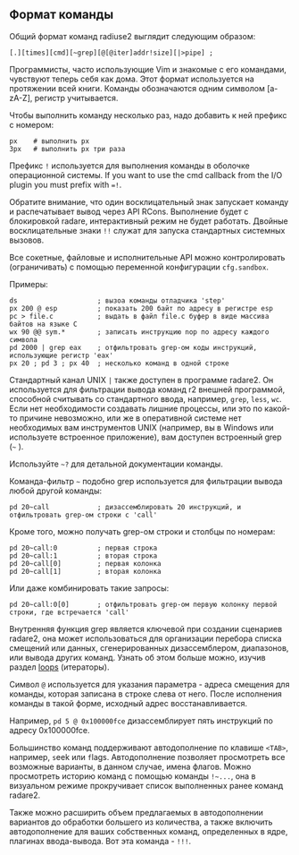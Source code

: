 ## Формат команды

Общий формат команд radiuse2 выглядит следующим образом:
```
[.][times][cmd][~grep][@[@iter]addr!size][|>pipe] ;
```
Программисты, часто использующие Vim и знакомые с его командами, чувствуют теперь себя как дома. Этот формат используется на протяжении всей книги. Команды обозначаются одним символом [a-zA-Z], регистр учитывается.

Чтобы выполнить команду несколько раз, надо добавить к ней префикс с номером:
```
px    # выполнить px
3px   # выполнить px три раза
```

Префикс `!` используется для выполнения команды в оболочке операционной системы. If you want to use the cmd callback from the I/O plugin you must prefix with `=!`.

Обратите внимание, что один восклицательный знак запускает команду и распечатывает вывод через API RCons. Выполнение будет с блокировкой radare, интерактивный режим не будет работать. Двойные восклицательные знаки `!!` служат для запуска стандартных системных вызовов.

Все сокетные, файловые и исполнительные API можно контролировать (ограничивать) с помощью переменной конфигурации `cfg.sandbox`.

Примеры:
```
ds                    ; вызоа команды отладчика 'step'
px 200 @ esp          ; показать 200 байт по адресу в регистре esp
pc > file.c           ; выдать в файл file.c буфер в виде массива байтов на языке C
wx 90 @@ sym.*        ; записать инструкцию nop по адресу каждого символа
pd 2000 | grep eax    ; отфильтровать grep-ом коды инструкций, использующие регистр 'eax'
px 20 ; pd 3 ; px 40  ; несколько команд в одной строке
```

Стандартный канал UNIX `|` также доступен в программе radare2. Он используется для фильтрации вывода команд r2 внешней программой, способной считывать со стандартного ввода, например, `grep`, `less`, `wc`. Если нет необходимости создавать лишние процессы, или это по какой-то причине невозможно, или же в оперативной системе нет необходимых вам инструментов UNIX (например, вы в Windows или используете встроенное приложение), вам доступен встроенный grep (`~` ).

Используйте `~?` для детальной документации команды.

Команда-фильтр `~` подобно grep используется для фильтрации вывода любой другой команды:
```
pd 20~call            ; дизассемблировать 20 инструкций, и отфильтровать grep-ом строки с 'call'
```
Кроме того, можно получать grep-ом строки и столбцы по номерам:
```
pd 20~call:0          ; первая строка
pd 20~call:1          ; вторая строка
pd 20~call[0]         ; первая колонка
pd 20~call[1]         ; вторая колонка
```
Или даже комбинировать такие запросы:
```
pd 20~call:0[0]       ; отфильтровать grep-ом первую колонку первой строки, где встречается 'call'
```
Внутренняя функция grep является ключевой при создании сценариев radare2,
 она может использоваться для организации перебора списка смещений или данных, сгенерированных дизассемблером,
 диапазонов, или вывода других команд. Узнать об этом больше можно, изучив раздел [loops](../scripting/loops.md) (итераторы).

Символ `@` используется для указания параметра - адреса смещения для команды, которая записана в строке слева от него.
После исполнения команды в такой форме, исходный адрес восстанавливается.

Например, `pd 5 @ 0x100000fce` дизассемблирует пять инструкций по адресу 0x100000fce.

Большинство команд поддерживают автодополнение по клавише `<TAB>`, например, `s`eek или `f`lags.
Автодополнение позволяет просмотреть все возможные варианты, в данном случае, имена флагов.
Можно просмотреть историю команд
 с помощью команды `!~...`, она в визуальном режиме прокручивает список выполненных ранее команд radare2.

Также можно расширить объем предлагаемых в автодополнении вариантов до обработки большего из количества, а также включить автодополнение для ваших собственных команд, определенных в ядре, плагинах ввода-вывода. Вот эта команда - `!!!`.
